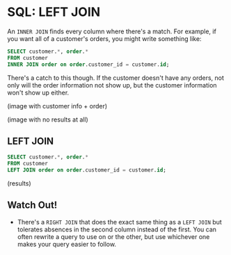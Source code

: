 # SQL: LEFT JOIN

An `INNER JOIN` finds every column where there's a match. For example, if you want all of a customer's orders, you might write something like:

```sql
SELECT customer.*, order.*
FROM customer
INNER JOIN order on order.customer_id = customer.id;
```

There's a catch to this though. If the customer doesn't have any orders, not only will the order information not show up, but the customer information won't show up either.

(image with customer info + order)

(image with no results at all)

## LEFT JOIN

```sql
SELECT customer.*, order.*
FROM customer
LEFT JOIN order on order.customer_id = customer.id;
```

(results)

## Watch Out!

* There's a `RIGHT JOIN` that does the exact same thing as a `LEFT JOIN` but tolerates absences in the second column instead of the first. You can often rewrite a query to use on or the other, but use whichever one makes your query easier to follow.
